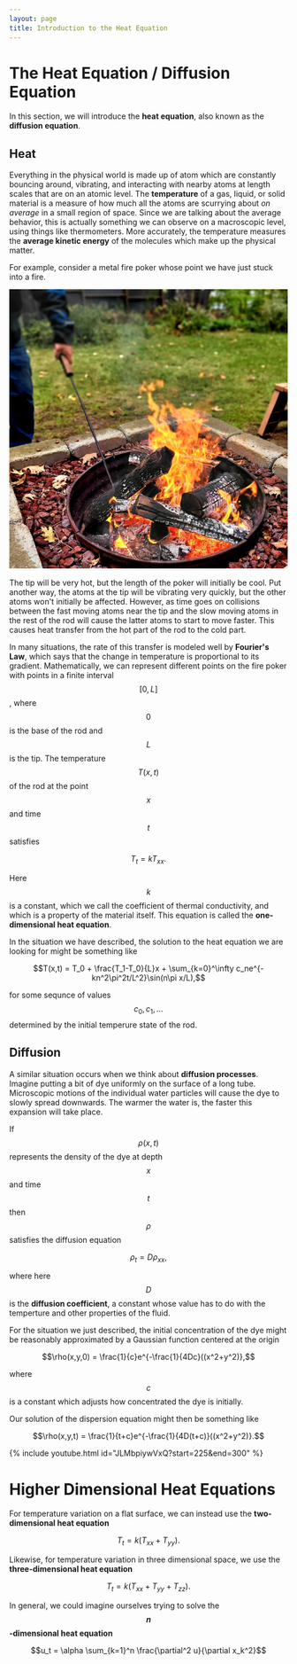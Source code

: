 ```yaml
---
layout: page
title: Introduction to the Heat Equation
---
```


# The Heat Equation / Diffusion Equation

In this section, we will introduce the **heat equation**, also known as the **diffusion equation**.

## Heat

Everything in the physical world is made up of atom which are constantly bouncing around, vibrating, and interacting with nearby atoms at length scales that are on an atomic level.
The **temperature** of a gas, liquid, or solid material is a measure of how much all the atoms are scurrying about *on average* in a small region of space.
Since we are talking about the average behavior, this is actually something we can observe on a macroscopic level, using things like thermometers.
More accurately, the temperature measures the **average kinetic energy** of the molecules which make up the physical matter.

For example, consider a metal fire poker whose point we have just stuck into a fire.

<p align="center"><img widtth=300 src="fig/fire-poker.webp"/></p>

The tip will be very hot, but the length of the poker will initially be cool.
Put another way, the atoms at the tip will be vibrating very quickly, but the other atoms won't initially be affected.
However, as time goes on collisions between the fast moving atoms near the tip and the slow moving atoms in the rest of the rod will cause the latter atoms to start to move faster.
This causes heat transfer from the hot part of the rod to the cold part.

In many situations, the rate of this transfer is modeled well by **Fourier's Law**, which says that the change in temperature is proportional to its gradient.
Mathematically, we can represent different points on the fire poker with points in a finite interval $$[0,L]$$, where $$0$$ is the base of the rod and $$L$$ is the tip.
The temperature $$T(x,t)$$ of the rod at the point $$x$$ and time $$t$$ satisfies

$$T_t = kT_{xx}.$$

Here $$k$$ is a constant, which we call the coefficient of thermal conductivity, and which is a property of the material itself.
This equation is called the **one-dimensional heat equation**.

In the situation we have described, the solution to the heat equation we are looking for might be something like

$$T(x,t) = T_0 + \frac{T_1-T_0}{L}x + \sum_{k=0}^\infty c_ne^{-kn^2\pi^2t/L^2}\sin(n\pi x/L),$$

for some sequnce of values $$c_0,c_1,\dots$$ determined by the initial temperure state of the rod.

## Diffusion

A similar situation occurs when we think about **diffusion processes**.
Imagine putting a bit of dye uniformly on the surface of a long tube.
Microscopic motions of the individual water particles will cause the dye to slowly spread downwards.
The warmer the water is, the faster this expansion will take place.

If $$\rho(x,t)$$ represents the density of the dye at depth $$x$$ and time $$t$$ then $$\rho$$ satisfies the diffusion equation

$$\rho_t = D\rho_{xx},$$

where here $$D$$ is the **diffusion coefficient**, a constant whose value has to
do with the temperture and other properties of the fluid.

For the situation we just described, the initial concentration of the dye might be reasonably approximated by a Gaussian function centered at the origin

$$\rho(x,y,0) = \frac{1}{c}e^{-\frac{1}{4Dc}((x^2+y^2)},$$

where $$c$$ is a constant which adjusts how concentrated the dye is initially.

Our solution of the dispersion equation might then be something like

$$\rho(x,y,t) = \frac{1}{t+c}e^{-\frac{1}{4D(t+c)}((x^2+y^2)}.$$

{% include youtube.html id="JLMbpiywVxQ?start=225&end=300" %}


# Higher Dimensional Heat Equations

For temperature variation on a flat surface, we can instead use the **two-dimensional heat equation**

$$T_t = k(T_{xx}+T_{yy}).$$

Likewise, for temperature variation in three dimensional space, we use the **three-dimensional heat equation**

$$T_t = k(T_{xx}+T_{yy}+T_{zz}).$$

In general, we could imagine ourselves trying to solve the **$$n$$-dimensional heat equation**

$$u_t = \alpha \sum_{k=1}^n \frac{\partial^2 u}{\partial x_k^2}$$

